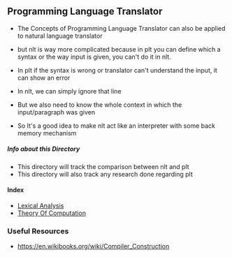 ## Programming Language Translator

- The Concepts of Programming Language Translator can also be applied to natural language translator
- but nlt is way more complicated because in plt you can define which a syntax or the way input is given, you can't do it in nlt.

- In plt if the syntax is wrong or translator can't understand the input, it can show an error
- In nlt, we can simply ignore that line
- But we also need to know the whole context in which the input/paragraph was given
- So It's  a good idea to make nlt act like an interpreter with some back memory mechanism

##### Info about this Directory
- This directory will track the comparison between nlt and plt
- This directory will also track any research done regarding plt

#### Index
- [Lexical Analysis]('lexical-analysis/index.md')
- [Theory Of Computation]('toc/index.md')

### Useful Resources
- https://en.wikibooks.org/wiki/Compiler_Construction
